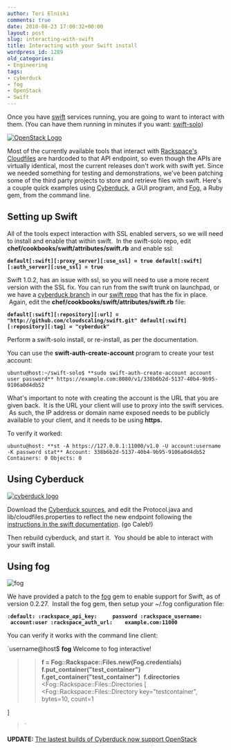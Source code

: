 ```yaml
---
author: Teri Elniski
comments: true
date: 2010-08-23 17:00:32+00:00
layout: post
slug: interacting-with-swift
title: Interacting with your Swift install
wordpress_id: 1289
old_categories:
- Engineering
tags:
- cyberduck
- fog
- OpenStack
- Swift
---
```




Once you have [swift](https://launchpad.net/swift) services running, you are going to want to interact with them. (You can have them running in minutes if you want: [swift-solo](http://github.com/cloudscaling/swift-solo))

[![OpenStack Logo](http://cloudscaling.com/wp-content/uploads/2010/08/OpenStack-Logo.png)](http://openstack.org)

Most of the currently available tools that interact with [Rackspace's Cloudfiles](http://www.rackspacecloud.com/cloud_hosting_products/files) are hardcoded to that API endpoint, so even though the APIs are virtually identical, most the current releases don't work with swift yet. Since we needed something for testing and demonstrations, we've been patching some of the third party projects to store and retrieve files with swift. Here's a couple quick examples using [Cyberduck](http://cyberduck.ch/), a GUI program, and [Fog](http://github.com/geemus/fog), a Ruby gem, from the command line.


## **Setting up Swift**


All of the tools expect interaction with SSL enabled servers, so we will need to install and enable that within swift.  In the swift-solo repo, edit **chef/cookbooks/swift/attributes/swift.rb** and enable ssl:

**`default[:swift][:proxy_server][:use_ssl] = true
default[:swift][:auth_server][:use_ssl] = true`**


Swift 1.0.2, has an issue with ssl, so you will need to use a more recent version with the SSL fix. You can run from the swift trunk on launchpad, or we have a [cyberduck branch](http://github.com/cloudscaling/swift/tree/cyberduck) in our [swift repo](http://github.com/cloudscaling/swift) that has the fix in place.  Again, edit the **chef/cookbooks/swift/attributes/swift.rb** file:


**`default[:swift][:repository][:url] = "http://github.com/cloudscaling/swift.git"
default[:swift][:repository][:tag] = "cyberduck"`**


Perform a swift-solo install, or re-install, as per the documentation.




You can use the **swift-auth-create-account** program to create your test account:


`ubuntu@host:~/swift-solo$ **sudo swift-auth-create-account account user password**
https://example.com:8080/v1/338b6b2d-5137-40b4-9b95-9106a0d4db52`


What's important to note with creating the account is the URL that you are given back.  It is the URL your client will use to proxy into the swift services.  As such, the IP address or domain name exposed needs to be publicly available to your client, and it needs to be using **https.**




To verify it worked:


`ubuntu@host: **st -A https://127.0.0.1:11000/v1.0 -U account:username -K password stat**
Account: 338b6b2d-5137-40b4-9b95-9106a0d4db52
Containers: 0
Objects: 0`
  



## **Using Cyberduck**


[![cyberduck logo](http://cloudscaling.com/wp-content/uploads/2010/08/cyberduck-logo.gif)](http://cyberduck.ch/)


Download the [Cyberduck sources](http://cyberduck.ch/Cyberduck-3.5.1.zip), and edit the Protocol.java and lib/cloudfiles.properties to reflect the new endpoint following the [instructions in the swift documentation](http://swift.openstack.org/howto_cyberduck.html). (go Caleb!)




Then rebuild cyberduck, and start it.  You should be able to interact with your swift install.


  



## **Using fog**


![fog](http://cloudscaling.com/wp-content/uploads/2010/08/fog-300x120.jpg)


We have provided a patch to the [fog](http://github.com/geemus/fog) gem to enable support for Swift, as of version 0.2.27.  Install the fog gem, then setup your ~/.fog configuration file:


**`:default:
:rackspace_api_key:     password
:rackspace_username:    account:user
:rackspace_auth_url:    example.com:11000`**


You can verify it works with the command line client:


`username@host$ **fog**
Welcome to fog interactive!
>> **f = Fog::Rackspace::Files.new(Fog.credentials)**
>> **f.put_container("test_container")**
>> **f.get_container("test_container")**
>> **f.directories**
<Fog::Rackspace::Files::Directories
[
<Fog::Rackspace::Files::Directory
key="testcontainer",
bytes=10,
count=1
>
]
>`

**UPDATE:**
[The lastest builds of Cyberduck now support OpenStack](http://trac.cyberduck.ch/wiki/help/en/howto/openstack)
